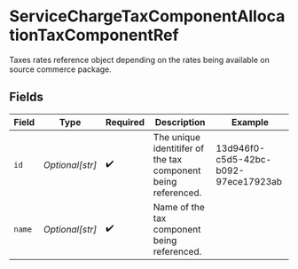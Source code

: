 # ServiceChargeTaxComponentAllocationTaxComponentRef

Taxes rates reference object depending on the rates being available on source commerce package.


## Fields

| Field                                                         | Type                                                          | Required                                                      | Description                                                   | Example                                                       |
| ------------------------------------------------------------- | ------------------------------------------------------------- | ------------------------------------------------------------- | ------------------------------------------------------------- | ------------------------------------------------------------- |
| `id`                                                          | *Optional[str]*                                               | :heavy_check_mark:                                            | The unique identitifer of the tax component being referenced. | 13d946f0-c5d5-42bc-b092-97ece17923ab                          |
| `name`                                                        | *Optional[str]*                                               | :heavy_check_mark:                                            | Name of the tax component being referenced.                   |                                                               |